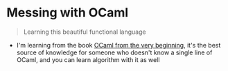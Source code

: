 # Messing with OCaml

> Learning this beautiful functional language

- I'm learning from the book [OCaml from the very beginning](https://www.amazon.com.br/Ocaml-Very-Beginning-John-Whitington/dp/0957671105), it's the best source of knowledge for someone who doesn't know a single line of OCaml, and you can learn algorithm with it as well
